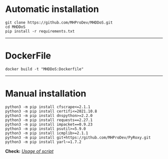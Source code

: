 # Automatic installation
```shell script
git clone https://github.com/MHProDev/MHDDoS.git
cd MHDDoS
pip install -r requirements.txt
```

***

# DockerFile

```shell script
docker build -t "MHDDoS:Dockerfile"
````

***
# Manual installation 
```shell script
python3 -m pip install cfscrape<=2.1.1
python3 -m pip install certifi<=2021.10.8
python3 -m pip install dnspython>=2.2.0
python3 -m pip install requests==2.27.1
python3 -m pip install impacket==0.9.23
python3 -m pip install psutil>=5.9.0
python3 -m pip install icmplib>=2.1.1
python3 -m pip install git+https://github.com/MHProDev/PyRoxy.git
python3 -m pip install yarl~=1.7.2
```


**Check:** _[Usage of script](https://github.com/MHProDev/MHDDoS/wiki/Usage-of-script)_
